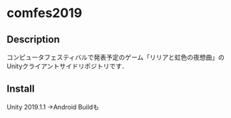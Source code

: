 # comfes2019
## Description
コンピュータフェスティバルで発表予定のゲーム「リリアと虹色の夜想曲」のUnityクライアントサイドリポジトリです．

## Install
Unity 2019.1.1
→Android Buildも
